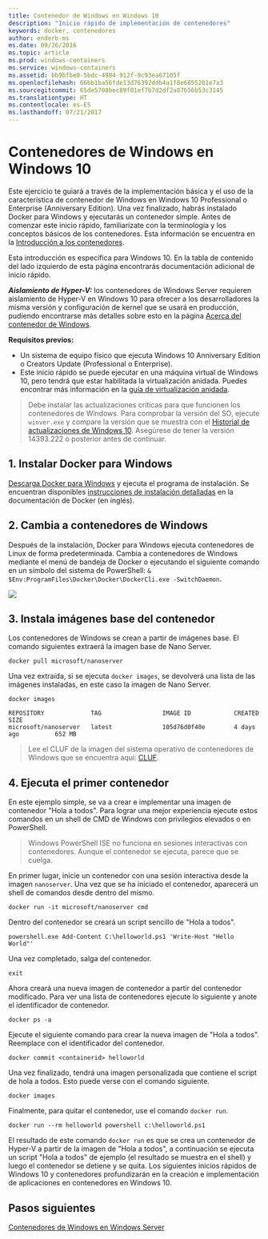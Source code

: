 ```yaml
---
title: Contenedor de Windows en Windows 10
description: "Inicio rápido de implementación de contenedores"
keywords: docker, contenedores
author: enderb-ms
ms.date: 09/26/2016
ms.topic: article
ms.prod: windows-containers
ms.service: windows-containers
ms.assetid: bb9bfbe0-5bdc-4984-912f-9c93ea67105f
ms.openlocfilehash: 66bb1ba56fde13d76392ddb4a1f8e6855201e7a3
ms.sourcegitcommit: 65de5708bec89f01ef7b7d2df2a87656b53c3145
ms.translationtype: HT
ms.contentlocale: es-ES
ms.lasthandoff: 07/21/2017
---
```

# Contenedores de Windows en Windows 10

Este ejercicio te guiará a través de la implementación básica y el uso de la característica de contenedor de Windows en Windows 10 Professional o Enterprise (Anniversary Edition). Una vez finalizado, habrás instalado Docker para Windows y ejecutarás un contenedor simple. Antes de comenzar este inicio rápido, familiarízate con la terminología y los conceptos básicos de los contenedores. Esta información se encuentra en la [Introducción a los contenedores](./index.md).

Esta introducción es específica para Windows 10. En la tabla de contenido del lado izquierdo de esta página encontrarás documentación adicional de inicio rápido.

***Aislamiento de Hyper-V:*** los contenedores de Windows Server requieren aislamiento de Hyper-V en Windows 10 para ofrecer a los desarrolladores la misma versión y configuración de kernel que se usará en producción, pudiendo encontrarse más detalles sobre esto en la página [Acerca del contenedor de Windows](../about/index.md).

**Requisitos previos:**

- Un sistema de equipo físico que ejecuta Windows 10 Anniversary Edition o Creators Update (Professional o Enterprise).   
- Este inicio rápido se puede ejecutar en una máquina virtual de Windows 10, pero tendrá que estar habilitada la virtualización anidada. Puedes encontrar más información en la [guía de virtualización anidada](https://msdn.microsoft.com/en-us/virtualization/hyperv_on_windows/user_guide/nesting).

> Debe instalar las actualizaciones críticas para que funcionen los contenedores de Windows.
> Para comprobar la versión del SO, ejecute `winver.exe` y compare la versión que se muestra con el [Historial de actualizaciones de Windows 10](https://support.microsoft.com/en-us/help/12387/windows-10-update-history).
> Asegúrese de tener la versión 14393.222 o posterior antes de continuar.

## 1. Instalar Docker para Windows

[Descarga Docker para Windows](https://download.docker.com/win/stable/InstallDocker.msi) y ejecuta el programa de instalación. Se encuentran disponibles [instrucciones de instalación detalladas](https://docs.docker.com/docker-for-windows/install) en la documentación de Docker (en inglés).

## 2. Cambia a contenedores de Windows

Después de la instalación, Docker para Windows ejecuta contenedores de Linux de forma predeterminada. Cambia a contenedores de Windows mediante el menú de bandeja de Docker o ejecutando el siguiente comando en un símbolo del sistema de PowerShell: `& $Env:ProgramFiles\Docker\Docker\DockerCli.exe -SwitchDaemon`.

![](./media/docker-for-win-switch.png)

## 3. Instala imágenes base del contenedor

Los contenedores de Windows se crean a partir de imágenes base. El comando siguientes extraerá la imagen base de Nano Server.

```none
docker pull microsoft/nanoserver
```

Una vez extraída, si se ejecuta `docker images`, se devolverá una lista de las imágenes instaladas, en este caso la imagen de Nano Server.

```none
docker images

REPOSITORY             TAG                 IMAGE ID            CREATED             SIZE
microsoft/nanoserver   latest              105d76d0f40e        4 days ago          652 MB
```

> Lee el CLUF de la imagen del sistema operativo de contenedores de Windows que se encuentra aquí: [CLUF](../images-eula.md).

## 4. Ejecuta el primer contenedor

En este ejemplo simple, se va a crear e implementar una imagen de contenedor "Hola a todos". Para lograr una mejor experiencia ejecute estos comandos en un shell de CMD de Windows con privilegios elevados o en PowerShell.

> Windows PowerShell ISE no funciona en sesiones interactivas con contenedores. Aunque el contenedor se ejecuta, parece que se cuelga.

En primer lugar, inicie un contenedor con una sesión interactiva desde la imagen `nanoserver`. Una vez que se ha iniciado el contenedor, aparecerá un shell de comandos desde dentro del mismo.  

```none
docker run -it microsoft/nanoserver cmd
```

Dentro del contenedor se creará un script sencillo de "Hola a todos".

```none
powershell.exe Add-Content C:\helloworld.ps1 'Write-Host "Hello World"'
```   

Una vez completado, salga del contenedor.

```none
exit
```

Ahora creará una nueva imagen de contenedor a partir del contenedor modificado. Para ver una lista de contenedores ejecute lo siguiente y anote el identificador de contenedor.

```none
docker ps -a
```

Ejecute el siguiente comando para crear la nueva imagen de "Hola a todos". Reemplace <containerid> con el identificador del contenedor.

```none
docker commit <containerid> helloworld
```

Una vez finalizado, tendrá una imagen personalizada que contiene el script de hola a todos. Esto puede verse con el comando siguiente.

```none
docker images
```

Finalmente, para quitar el contenedor, use el comando `docker run`.

```none
docker run --rm helloworld powershell c:\helloworld.ps1
```

El resultado de este comando `docker run` es que se crea un contenedor de Hyper-V a partir de la imagen de "Hola a todos", a continuación se ejecuta un script "Hola a todos" de ejemplo (el resultado se muestra en el shell) y luego el contenedor se detiene y se quita.
Los siguientes inicios rápidos de Windows 10 y contenedores profundizarán en la creación e implementación de aplicaciones en contenedores en Windows 10.

## Pasos siguientes

[Contenedores de Windows en Windows Server](./quick-start-windows-server.md)
